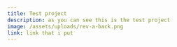 ```yaml
---
title: Test project
description: as you can see this is the test project
image: /assets/uploads/rev-a-back.png
link: link that i put
---
```

